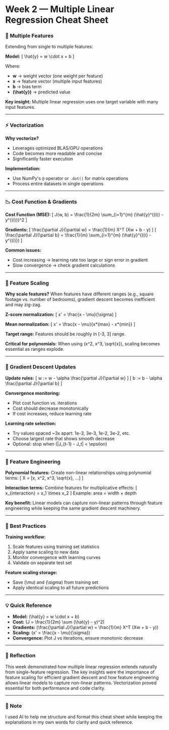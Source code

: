 # Week 2 — Multiple Linear Regression Cheat Sheet

### 🧩 Multiple Features

Extending from single to multiple features:

**Model:**
\[
\hat{y} = w \cdot x + b
\]

Where:

- **w** → weight vector (one weight per feature)
- **x** → feature vector (multiple input features)
- **b** → bias term
- **\(\hat{y}\)** → predicted value

**Key insight:** Multiple linear regression uses one target variable with many input features.

---

### ⚡ Vectorization

**Why vectorize?**

- Leverages optimized BLAS/GPU operations
- Code becomes more readable and concise
- Significantly faster execution

**Implementation:**

- Use NumPy's `@` operator or `.dot()` for matrix operations
- Process entire datasets in single operations

---

### 📉 Cost Function & Gradients

**Cost Function (MSE):**
\[
J(w, b) = \frac{1}{2m} \sum\_{i=1}^{m} (\hat{y}^{(i)} - y^{(i)})^2
\]

**Gradients:**
\[
\frac{\partial J}{\partial w} = \frac{1}{m} X^T (Xw + b - y)
\]
\[
\frac{\partial J}{\partial b} = \frac{1}{m} \sum\_{i=1}^{m} (\hat{y}^{(i)} - y^{(i)})
\]

**Common issues:**

- Cost increasing → learning rate too large or sign error in gradient
- Slow convergence → check gradient calculations

---

### 📏 Feature Scaling

**Why scale features?**
When features have different ranges (e.g., square footage vs. number of bedrooms), gradient descent becomes inefficient and may zig-zag.

**Z-score normalization:**
\[
x' = \frac{x - \mu}{\sigma}
\]

**Mean normalization:**
\[
x' = \frac{x - \mu}{x*{max} - x*{min}}
\]

**Target range:** Features should be roughly in [-3, 3] range.

**Critical for polynomials:** When using \(x^2, x^3, \sqrt{x}\), scaling becomes essential as ranges explode.

---

### 🔄 Gradient Descent Updates

**Update rules:**
\[
w := w - \alpha \frac{\partial J}{\partial w}
\]
\[
b := b - \alpha \frac{\partial J}{\partial b}
\]

**Convergence monitoring:**

- Plot cost function vs. iterations
- Cost should decrease monotonically
- If cost increases, reduce learning rate

**Learning rate selection:**

- Try values spaced ~3x apart: 1e-3, 3e-3, 1e-2, 3e-2, etc.
- Choose largest rate that shows smooth decrease
- Optional: stop when \(|J\_{t-1} - J_t| < \epsilon\)

---

### 🔧 Feature Engineering

**Polynomial features:**
Create non-linear relationships using polynomial terms:
\[
X = [x, x^2, x^3, \sqrt{x}, ...]
\]

**Interaction terms:**
Combine features for multiplicative effects:
\[
x\_{interaction} = x_1 \times x_2
\]
Example: area = width × depth

**Key benefit:** Linear models can capture non-linear patterns through feature engineering while keeping the same gradient descent machinery.

---

### 🎯 Best Practices

**Training workflow:**

1. Scale features using training set statistics
2. Apply same scaling to new data
3. Monitor convergence with learning curves
4. Validate on separate test set

**Feature scaling storage:**

- Save \(\mu\) and \(\sigma\) from training set
- Apply identical scaling to all future predictions

---

### 💡 Quick Reference

- **Model:** \(\hat{y} = w \cdot x + b\)
- **Cost:** \(J = \frac{1}{2m} \sum (\hat{y} - y)^2\)
- **Gradients:** \(\frac{\partial J}{\partial w} = \frac{1}{m} X^T (Xw + b - y)\)
- **Scaling:** \(x' = \frac{x - \mu}{\sigma}\)
- **Convergence:** Plot J vs iterations, ensure monotonic decrease

---

### 🧠 Reflection

This week demonstrated how multiple linear regression extends naturally from single-feature regression. The key insights were the importance of feature scaling for efficient gradient descent and how feature engineering allows linear models to capture non-linear patterns. Vectorization proved essential for both performance and code clarity.

---

### 💬 Note

I used AI to help me structure and format this cheat sheet while keeping the explanations in my own words for clarity and quick reference.
